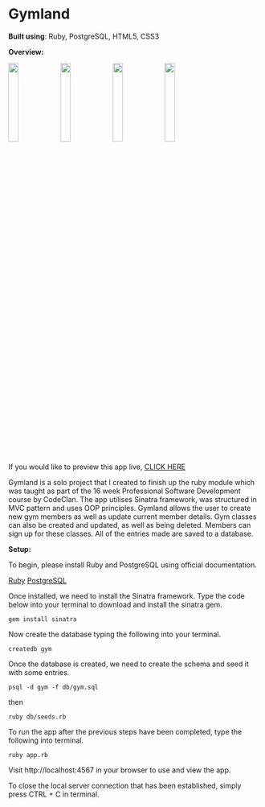 # Gymland

**Built using**:
Ruby, PostgreSQL, HTML5, CSS3

**Overview:**

<img src="https://raw.githubusercontent.com/rosscumming/solo_ruby_project_gym/master/images/gymland%20homepage.png" width="20%" height="20%" align="left">
<img src="https://raw.githubusercontent.com/rosscumming/solo_ruby_project_gym/master/images/gymland%20members%20page.png" width="20%" height="20%" align="left">
<img src="https://raw.githubusercontent.com/rosscumming/solo_ruby_project_gym/master/images/gmyland%20sessions%20page.png" width="20%" height="20%"align="left">
<img src="https://raw.githubusercontent.com/rosscumming/solo_ruby_project_gym/master/images/gymland%20bookings%20page.png" width="20%" height="20%">

If you would like to preview this app live, [CLICK HERE](https://gymland.herokuapp.com/)

Gymland is a solo project that I created to finish up the ruby module which was taught as part of the 16 week Professional Software Development course by CodeClan. The app utilises Sinatra framework, was structured in MVC pattern and uses OOP principles. Gymland allows the user to create new gym members as well as update current member details. Gym classes can also be created and updated, as well as being deleted. Members can sign up for these classes. All of the entries made are saved to a database.

**Setup:**

To begin, please install Ruby and PostgreSQL using official documentation.

[Ruby](https://www.ruby-lang.org/en/documentation/installation/)
[PostgreSQL](http://www.postgresqltutorial.com/install-postgresql/)

Once installed, we need to install the Sinatra framework. Type the code below into your terminal to download and install the sinatra gem.

```
gem install sinatra

```

Now create the database typing the following into your terminal.

```
createdb gym
```

Once the database is created, we need to create the schema and seed it with some entries.

```
psql -d gym -f db/gym.sql
```

then

```
ruby db/seeds.rb
```

To run the app after the previous steps have been completed, type the following into terminal.

```
ruby app.rb
```

Visit http://localhost:4567 in your browser to use and view the app.

To close the local server connection that has been established, simply press CTRL + C in terminal.
